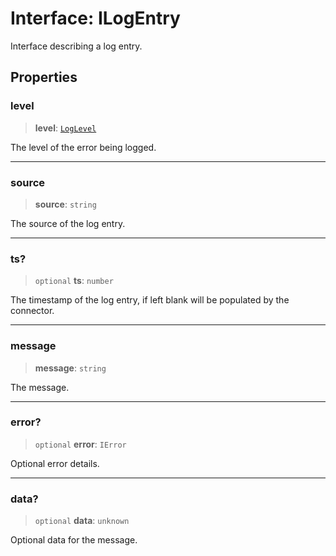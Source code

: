 # Interface: ILogEntry

Interface describing a log entry.

## Properties

### level

> **level**: [`LogLevel`](../type-aliases/LogLevel.md)

The level of the error being logged.

***

### source

> **source**: `string`

The source of the log entry.

***

### ts?

> `optional` **ts**: `number`

The timestamp of the log entry, if left blank will be populated by the connector.

***

### message

> **message**: `string`

The message.

***

### error?

> `optional` **error**: `IError`

Optional error details.

***

### data?

> `optional` **data**: `unknown`

Optional data for the message.
